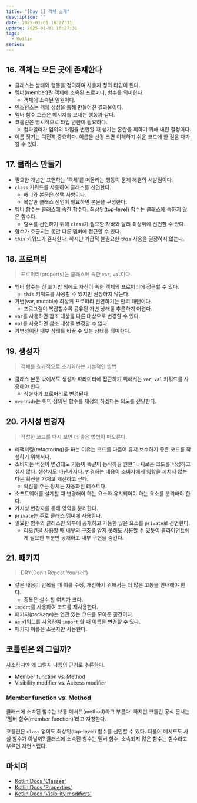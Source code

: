 ```yaml
---
title: "[Day 1] 객체 소개"
description: ""
date: 2025-01-01 16:27:31
update: 2025-01-01 16:27:31
tags:
  - Kotlin
series: 
---
```


## 16. 객체는 모든 곳에 존재한다

- 클래스는 상태와 행동을 정의하여 사용자 정의 타입이 된다.
- 멤버(member)란 객체에 소속된 프로퍼티, 함수를 의미한다.
    - 객체에 소속된 일원이다.
- 인스턴스는 객체 생성을 통해 만들어진 결과물이다.
- 멤버 함수 호출은 메시지를 보내는 행동과 같다.
- 코틀린은 명시적으로 타입 변환이 필요하다.
    - 컴파일러가 임의의 타입을 변환할 때 생기는 혼란을 피하기 위해 내린 결정이다.
- 이름 짓기는 여전히 중요하다. 이름을 신경 쓰면 이해하기 쉬운 코드에 한 걸음 다가갈 수 있다.

## 17. 클래스 만들기

- 필요한 개념만 표현하는 '객체'를 떠올리는 행동이 문제 해결의 시발점이다.
- `class` 키워드를 사용하여 클래스를 선언한다.
    - 헤더와 본문은 선택 사항이다.
    - 복잡한 클래스 선언이 필요하면 본문을 구성한다.
- 멤버 함수는 클래스에 속한 함수다. 최상위(top-level) 함수는 클래스에 속하지 않은 함수다.
    - 함수를 선언하기 위해 `class`가 필요한 자바와 달리 최상위에 선언할 수 있다.
- 함수가 호출되는 동안 다른 멤버에 접근할 수 있다.
- `this` 키워드가 존재한다. 하지만 가급적 불필요한 `this` 사용을 권장하지 않는다.

## 18. 프로퍼티

> 프로퍼티(property)는 클래스에 속한 `var`, `val`이다.

- 멤버 함수는 점 표기법 외에도 자신이 속한 객체의 프로퍼티에 접근할 수 있다.
    - `this` 키워드를 사용할 수 있지만 권장하지 않는다.
- 가변(var, mutable) 최상위 프로퍼티 선언하기는 안티 패턴이다.
    - 프로그램이 복잡할수록 공유된 가변 상태를 추론하기 어렵다.
- `var`를 사용하면 참조 대상을 다른 대상으로 변경할 수 있다.
- `val`를 사용하면 참조 대상을 변경할 수 없다.
- 가변성이란 내부 상태를 바꿀 수 있는 상태를 의미한다.

## 19. 생성자

> 객체를 효과적으로 초기화하는 기본적인 방법

- 클래스 본문 밖에서도 생성자 파라미터에 접근하기 위해서는 `var`, `val` 키워드를 사용해야 한다.
    - 식별자가 프로퍼티로 변경된다.
- `override`는 이미 정의된 함수를 재정의 하겠다는 의도를 전달한다.

## 20. 가시성 변경자

> 작성한 코드를 다시 보면 더 좋은 방법이 떠오른다.

- 리팩터링(refactoring)을 하는 이유는 코드를 다듬어 유지 보수하기 좋은 코드를 작성하기 위해서다.
- 소비자는 버전이 변경돼도 기능이 똑같이 동작하길 원한다. 새로운 코드를 작성하고 싶지 않다. 생산자도 마찬가지다. 변경하는 내용이 소비자에게 영향을 끼치지 않는다는 확신을 가지고 개선하고 싶다.
    - 확신을 주는 장치는 자동화된 테스트다.
- 소프트웨어를 설계할 때 변경해야 하는 요소와 유지되어야 하는 요소를 분리해야 한다.
- 가시성 변경자를 통해 영역을 분리한다.
- `private`는 주로 클래스 멤버에 사용한다.
- 필요한 함수와 클래스만 외부에 공개하고 가능한 많은 요소를 `private`로 선언한다.
    - 리모컨을 사용할 때 내부의 구조를 알지 못해도 사용할 수 있듯이 클라이언트에게 필요한 부분만 공개하고 내부 구현을 숨긴다.

## 21. 패키지

> DRY(Don't Repeat Yourself)

- 같은 내용이 반복될 때 이를 수정, 개선하기 위해서는 더 많은 고통을 인내해야 한다.
    - 중복은 실수 할 여지가 크다.
- `import`를 사용하여 코드를 재사용한다.
- 패키지(package)는 연관 있는 코드를 모아둔 공간이다.
- `as` 키워드를 사용하여 `import` 할 때 이름을 변경할 수 있다.
- 패키지 이름은 소문자만 사용한다.

## 코틀린은 왜 그럴까?

사소하지만 왜 그럴지 나름의 근거로 추론한다.

- Member function vs. Method
- Visibility modifier vs. Access modifier

### Member function vs. Method

클래스에 소속된 함수는 보통 메서드(method)라고 부른다. 하지만 코틀린 공식 문서는 '멤버 함수(member function)'라고 지칭한다.

코틀린은 `class` 없이도 최상위(top-level) 함수를 선언할 수 있다. 더불어 메서드도 사실 함수가 아닐까? 클래스에 소속된 함수는 멤버 함수, 소속되지 않은 함수는 함수라고
부르면 자연스럽다.

## 마치며

- [Kotlin Docs 'Classes'](https://kotlinlang.org/docs/classes.html)
- [Kotlin Docs 'Properties'](https://kotlinlang.org/docs/properties.html)
- [Kotlin Docs 'Visibility modifiers'](https://kotlinlang.org/docs/visibility-modifiers.html)
